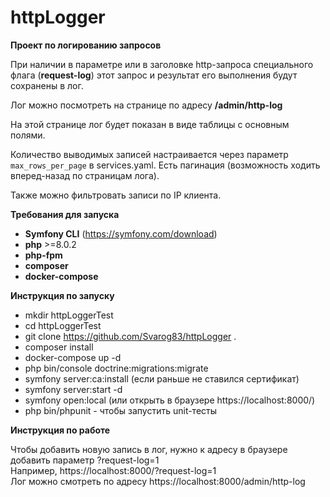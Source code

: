 # httpLogger
**Проект по логированию запросов**

При наличии в параметре или в заголовке http-запроса специального флага (**request-log**) этот запрос и результат его выполнения будут сохранены в лог.

Лог можно посмотреть на странице по адресу **/admin/http-log**

На этой странице лог будет показан в виде таблицы с основным полями.

Количество выводимых записей настраивается через  параметр `max_rows_per_page` в services.yaml. 
Есть пагинация (возможность ходить вперед-назад по страницам лога). 

Также можно фильтровать записи по IP клиента.

**Требования для запуска**
- **Symfony CLI** (https://symfony.com/download)
- **php** >=8.0.2
- **php-fpm**
- **composer**
- **docker-compose**

**Инструкция по запуску**
- mkdir httpLoggerTest
- cd httpLoggerTest
- git clone https://github.com/Svarog83/httpLogger .
- composer install
- docker-compose up -d
- php bin/console doctrine:migrations:migrate
- symfony server:ca:install (если раньше не ставился сертификат)
- symfony server:start -d
- symfony open:local (или открыть в браузере https://localhost:8000/)
- php bin/phpunit - чтобы запустить unit-тесты

**Инструкция по работе**

Чтобы добавить новую запись в лог, нужно к адресу в браузере добавить параметр ?request-log=1  
Например, https://localhost:8000/?request-log=1  
Лог можно смотреть по адресу https://localhost:8000/admin/http-log
